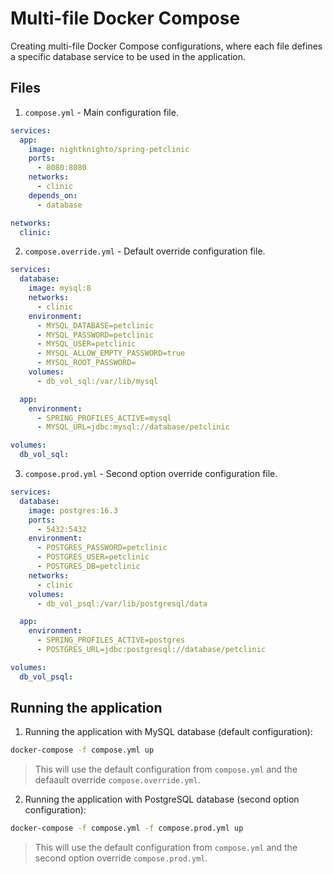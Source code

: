 # Multi-file Docker Compose

Creating multi-file Docker Compose configurations, where each file defines a specific database service to be used in the application.

## Files

1. `compose.yml` - Main configuration file.

```yaml
services:
  app:
    image: nightknighto/spring-petclinic
    ports:
      - 8080:8080
    networks:
      - clinic
    depends_on:
      - database

networks:
  clinic:
```

2. `compose.override.yml` - Default override configuration file.

```yaml
services:
  database:
    image: mysql:8
    networks:
      - clinic
    environment:
      - MYSQL_DATABASE=petclinic
      - MYSQL_PASSWORD=petclinic
      - MYSQL_USER=petclinic
      - MYSQL_ALLOW_EMPTY_PASSWORD=true
      - MYSQL_ROOT_PASSWORD=
    volumes:
      - db_vol_sql:/var/lib/mysql

  app:
    environment:
      - SPRING_PROFILES_ACTIVE=mysql
      - MYSQL_URL=jdbc:mysql://database/petclinic

volumes:
  db_vol_sql:
```

3. `compose.prod.yml` - Second option override configuration file.

```yaml
services:
  database:
    image: postgres:16.3
    ports:
      - 5432:5432
    environment:
      - POSTGRES_PASSWORD=petclinic
      - POSTGRES_USER=petclinic
      - POSTGRES_DB=petclinic
    networks:
      - clinic
    volumes:
      - db_vol_psql:/var/lib/postgresql/data

  app:
    environment:
      - SPRING_PROFILES_ACTIVE=postgres
      - POSTGRES_URL=jdbc:postgresql://database/petclinic

volumes:
  db_vol_psql:
```

## Running the application

1. Running the application with MySQL database (default configuration):

```bash
docker-compose -f compose.yml up
```

> This will use the default configuration from `compose.yml` and the defaault override `compose.override.yml`.

2. Running the application with PostgreSQL database (second option configuration):

```bash
docker-compose -f compose.yml -f compose.prod.yml up
```

> This will use the default configuration from `compose.yml` and the second option override `compose.prod.yml`.